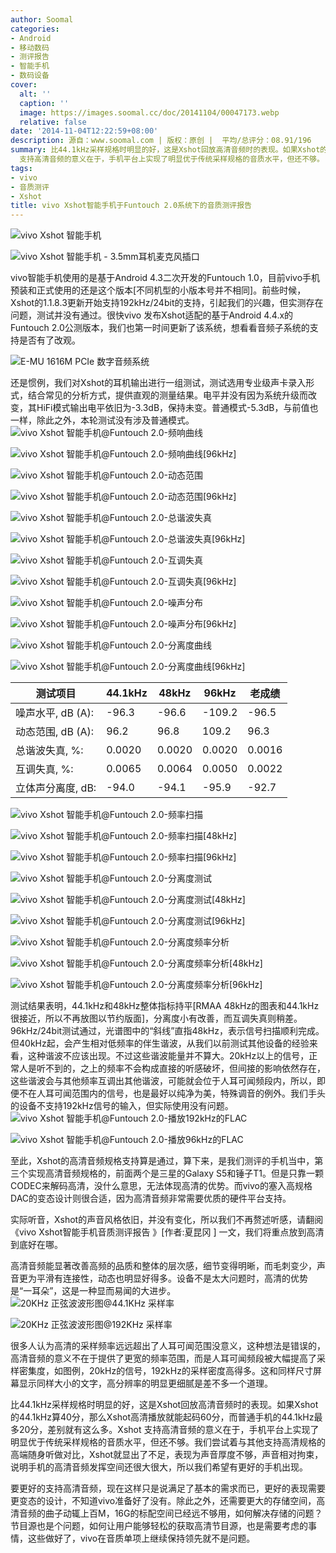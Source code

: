 ```yaml
---
author: Soomal
categories:
- Android
- 移动数码
- 测评报告
- 智能手机
- 数码设备
cover:
  alt: ''
  caption: ''
  image: https://images.soomal.cc/doc/20141104/00047173.webp
  relative: false
date: '2014-11-04T12:22:59+08:00'
description: 源自：www.soomal.com | 版权：原创 |  平均/总评分：08.91/196
summary: 比44.1kHz采样规格时明显的好，这是Xshot回放高清音频时的表现。如果Xshot的44.1kHz算40分，那么Xshot高清播放就能起码60分，而普通手机的44.1kHz最多20分，差别就有这么多。Xshot
  支持高清音频的意义在于，手机平台上实现了明显优于传统采样规格的音质水平，但还不够。
tags:
- vivo
- 音质测评
- Xshot
title: vivo Xshot智能手机于Funtouch 2.0系统下的音质测评报告
---
```


![vivo Xshot 智能手机](https://images.soomal.cc/doc/20140606/00043035_01.webp)



![vivo Xshot 智能手机 - 3.5mm耳机麦克风插口](https://images.soomal.cc/doc/20140606/00043030_01.webp)



vivo智能手机使用的是基于Android 4.3二次开发的Funtouch 1.0，目前vivo手机预装和正式使用的还是这个版本[不同机型的小版本号并不相同]。前些时候，Xshot的1.1.8.3更新开始支持192kHz/24bit的支持，引起我们的兴趣，但实测存在问题，测试并没有通过。很快vivo 发布Xshot适配的基于Android 4.4.x的Funtouch 2.0公测版本，我们也第一时间更新了该系统，想看看音频子系统的支持是否有了改观。

![E-MU 1616M PCIe 数字音频系统](https://images.soomal.cc/doc/20101204/00008507.webp)




还是惯例，我们对Xshot的耳机输出进行一组测试，测试选用专业级声卡录入形式，结合常见的分析方式，提供直观的测量结果。电平并没有因为系统升级而改变，其HiFi模式输出电平依旧为-3.3dB，保持未变。普通模式-5.3dB，与前值也一样，除此之外，本轮测试没有涉及普通模式。
![vivo Xshot 智能手机@Funtouch 2.0-频响曲线](https://images.soomal.cc/doc/20141104/00047150_01.webp)




![vivo Xshot 智能手机@Funtouch 2.0-频响曲线[96kHz]](https://images.soomal.cc/doc/20141104/00047151_01.webp)




![vivo Xshot 智能手机@Funtouch 2.0-动态范围](https://images.soomal.cc/doc/20141104/00047152_01.webp)




![vivo Xshot 智能手机@Funtouch 2.0-动态范围[96kHz]](https://images.soomal.cc/doc/20141104/00047153_01.webp)




![vivo Xshot 智能手机@Funtouch 2.0-总谐波失真](https://images.soomal.cc/doc/20141104/00047154_01.webp)




![vivo Xshot 智能手机@Funtouch 2.0-总谐波失真[96kHz]](https://images.soomal.cc/doc/20141104/00047155_01.webp)




![vivo Xshot 智能手机@Funtouch 2.0-互调失真](https://images.soomal.cc/doc/20141104/00047156_01.webp)




![vivo Xshot 智能手机@Funtouch 2.0-互调失真[96kHz]](https://images.soomal.cc/doc/20141104/00047157_01.webp)




![vivo Xshot 智能手机@Funtouch 2.0-噪声分布](https://images.soomal.cc/doc/20141104/00047158_01.webp)




![vivo Xshot 智能手机@Funtouch 2.0-噪声分布[96kHz]](https://images.soomal.cc/doc/20141104/00047159_01.webp)




![vivo Xshot 智能手机@Funtouch 2.0-分离度曲线](https://images.soomal.cc/doc/20141104/00047160_01.webp)




![vivo Xshot 智能手机@Funtouch 2.0-分离度曲线[96kHz]](https://images.soomal.cc/doc/20141104/00047161_01.webp)




| 测试项目 | 44.1kHz | 48kHz | 96kHz | 老成绩 |
| --- | --- | --- | --- | --- |
| 噪声水平, dB (A): | -96.3 | -96.6 | -109.2 | -96.5 |
| 动态范围, dB (A): | 96.2 | 96.8 | 109.2 | 96.3 |
| 总谐波失真, %: | 0.0020 | 0.0020 | 0.0020 | 0.0016 |
| 互调失真, %: | 0.0065 | 0.0064 | 0.0050 | 0.0022 |
| 立体声分离度, dB: | -94.0 | -94.1 | -95.9 | -92.7 |


![vivo Xshot 智能手机@Funtouch 2.0-频率扫描](https://images.soomal.cc/doc/20141104/00047162_01.webp)




![vivo Xshot 智能手机@Funtouch 2.0-频率扫描[48kHz]](https://images.soomal.cc/doc/20141104/00047163_01.webp)




![vivo Xshot 智能手机@Funtouch 2.0-频率扫描[96kHz]](https://images.soomal.cc/doc/20141104/00047164_01.webp)




![vivo Xshot 智能手机@Funtouch 2.0-分离度测试](https://images.soomal.cc/doc/20141104/00047165_01.webp)




![vivo Xshot 智能手机@Funtouch 2.0-分离度测试[48kHz]](https://images.soomal.cc/doc/20141104/00047166_01.webp)




![vivo Xshot 智能手机@Funtouch 2.0-分离度测试[96kHz]](https://images.soomal.cc/doc/20141104/00047167_01.webp)




![vivo Xshot 智能手机@Funtouch 2.0-分离度频率分析](https://images.soomal.cc/doc/20141104/00047168_01.webp)




![vivo Xshot 智能手机@Funtouch 2.0-分离度频率分析[48kHz]](https://images.soomal.cc/doc/20141104/00047169_01.webp)




![vivo Xshot 智能手机@Funtouch 2.0-分离度频率分析[96kHz]](https://images.soomal.cc/doc/20141104/00047170_01.webp)




测试结果表明，44.1kHz和48kHz整体指标持平[RMAA 48kHz的图表和44.1kHz很接近，所以不再放图以节约版面]，分离度小有改善，而互调失真则稍差。96kHz/24bit测试通过，光谱图中的“斜线”直指48kHz，表示信号扫描顺利完成。但40kHz起，会产生相对低频率的伴生谐波，从我们以前测试其他设备的经验来看，这种谐波不应该出现。不过这些谐波能量并不算大。20kHz以上的信号，正常人是听不到的，之上的频率不会构成直接的听感破坏，但间接的影响依然存在，这些谐波会与其他频率互调出其他谐波，可能就会位于人耳可闻频段内，所以，即便不在人耳可闻范围内的信号，也是最好以纯净为美，特殊调音的例外。我们手头的设备不支持192kHz信号的输入，但实际使用没有问题。
![vivo Xshot 智能手机@Funtouch 2.0-播放192kHz的FLAC](https://images.soomal.cc/doc/20141104/00047171_01.webp)




![vivo Xshot 智能手机@Funtouch 2.0-播放96kHz的FLAC](https://images.soomal.cc/doc/20141104/00047172_01.webp)




至此，Xshot的高清音频规格支持算是通过，算下来，是我们测评的手机当中，第三个实现高清音频规格的，前面两个是三星的Galaxy S5和锤子T1。但是只靠一颗CODEC来解码高清，没什么意思，无法体现高清的优势。而vivo的塞入高规格DAC的变态设计则很合适，因为高清音频非常需要优质的硬件平台支持。

实际听音，Xshot的声音风格依旧，并没有变化，所以我们不再赘述听感，请翻阅《vivo Xshot智能手机音质测评报告 》[作者:夏昆冈 ]
一文，我们将重点放到高清到底好在哪。

高清音频能显著改善高频的品质和整体的层次感，细节变得明晰，而毛刺变少，声音更为平滑有连接性，动态也明显好得多。设备不是太大问题时，高清的优势是“一耳朵”，这是一种显而易闻的大进步。
![20KHz 正弦波波形图@44.1KHz 采样率](https://images.soomal.cc/doc/20110908/00013300_01.webp)




![20KHz 正弦波波形图@192KHz 采样率](https://images.soomal.cc/doc/20110908/00013299_01.webp)




很多人认为高清的采样频率远远超出了人耳可闻范围没意义，这种想法是错误的，高清音频的意义不在于提供了更宽的频率范围，而是人耳可闻频段被大幅提高了采样密集度，如图例，20kHz的信号，192kHz的采样密度高得多。这和同样尺寸屏幕显示同样大小的文字，高分辨率的明显更细腻是差不多一个道理。

比44.1kHz采样规格时明显的好，这是Xshot回放高清音频时的表现。如果Xshot的44.1kHz算40分，那么Xshot高清播放就能起码60分，而普通手机的44.1kHz最多20分，差别就有这么多。Xshot 支持高清音频的意义在于，手机平台上实现了明显优于传统采样规格的音质水平，但还不够。我们尝试着与其他支持高清规格的高端随身听做对比，Xshot就显出了不足，表现为声音厚度不够，声音相对拘束，说明手机的高清音频发挥空间还很大很大，所以我们希望有更好的手机出现。

要更好的支持高清音频，现在这样只是说满足了基本的需求而已，更好的表现需要更变态的设计，不知道vivo准备好了没有。除此之外，还需要更大的存储空间，高清音频的曲子动辄上百M，16G的标配空间已经远不够用，如何解决存储的问题？节目源也是个问题，如何让用户能够轻松的获取高清节目源，也是需要考虑的事情，这些做好了，vivo在音质单项上继续保持领先就不是问题。